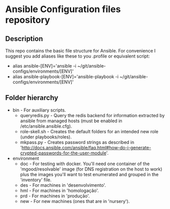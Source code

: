 # Ansible Configuration files repository

## Description
This repo contains the basic file structure for Ansible. For convenience I suggest you add aliases like these to you .profile or equivalent script:
* alias ansible-[ENV]='ansible -i ~/git/ansible-configs/environments/[ENV]'
* alias ansible-playbook-[ENV]='ansible-playbook -i ~/git/ansible-configs/environments/[ENV]'

## Folder hierarchy
* bin - For auxiliary scripts.
  * queryredis.py - Query the redis backend for information extracted by ansible from managed hosts (must be enabled in /etc/ansible.ansible.cfg).
  * role-skell.sh - Creates the default folders for an intended new role (under playbooks/roles).
  * mkpass.py - Creates password strings as described in 'http://docs.ansible.com/ansible/faq.html#how-do-i-generate-crypted-passwords-for-the-user-module'.
* environment
  * doc - For testing with docker. You'll need one container of the 'mgood/resolvable' image (for DNS registration on the host to work) plus the images you'll want to test enumerated and grouped in the 'inventory' file.
  * des - For machines in 'desenvolvimento'.
  * hml - For machines in 'homologação'.
  * prd - For machines in 'produção'.
  * new - For new machines (ones that are in 'nursery').
